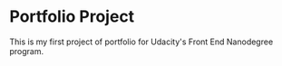 # Portfolio Project

This is my first project of portfolio for Udacity's Front End Nanodegree program.